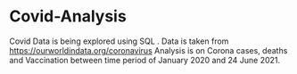 # Covid-Analysis

Covid Data is being explored using SQL .
Data is taken from https://ourworldindata.org/coronavirus
Analysis is on Corona cases, deaths and Vaccination between time period of January 2020 and 24 June 2021.
